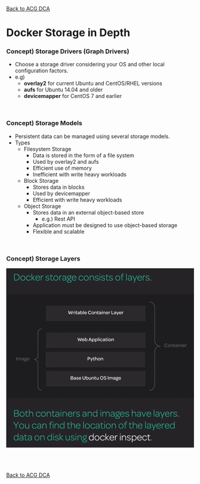 [Back to ACG DCA](../main.md)

# Docker Storage in Depth

### Concept) Storage Drivers (Graph Drivers)
- Choose a storage driver considering your OS and other local configuration factors.
- e.g)
  - **overlay2** for current Ubuntu and CentOS/RHEL versions
  - **aufs** for Ubuntu 14.04 and older
  - **devicemapper** for CentOS 7 and earlier

<br>

### Concept) Storage Models
- Persistent data can be managed using several storage models.
- Types
  - Filesystem Storage
    - Data is stored in the form of a file system
    - Used by overlay2 and aufs
    - Efficient use of memory
    - Inefficient with write heavy workloads
  - Block Storage
    - Stores data in blocks
    - Used by devicemapper
    - Efficient with write heavy workloads
  - Object Storage
    - Stores data in an external object-based store
      - e.g.) Rest API
    - Application must be designed to use object-based storage
    - Flexible and scalable

<br>

### Concept) Storage Layers
![](images/001.png)

<br>

<br>

[Back to ACG DCA](../main.md)